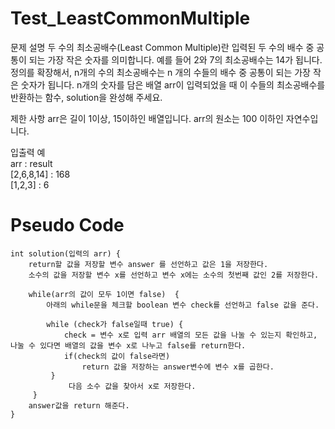 # Test_LeastCommonMultiple

문제 설명
두 수의 최소공배수(Least Common Multiple)란 입력된 두 수의 배수 중 공통이 되는 가장 작은 숫자를 의미합니다. 예를 들어 2와 7의 최소공배수는 14가 됩니다. 정의를 확장해서, n개의 수의 최소공배수는 n 개의 수들의 배수 중 공통이 되는 가장 작은 숫자가 됩니다. n개의 숫자를 담은 배열 arr이 입력되었을 때 이 수들의 최소공배수를 반환하는 함수, solution을 완성해 주세요.

제한 사항
arr은 길이 1이상, 15이하인 배열입니다.
arr의 원소는 100 이하인 자연수입니다.

입출력 예  
arr : result  
[2,6,8,14]	: 168  
[1,2,3]	   :   6  

# Pseudo Code 

    int solution(입력의 arr) {  
        return할 값을 저장할 변수 answer 를 선언하고 값은 1을 저장한다.
        소수의 값을 저장할 변수 x를 선언하고 변수 x에는 소수의 첫번째 값인 2를 저장한다.
  
        while(arr의 값이 모두 1이면 false)  {
            아래의 while문을 체크할 boolean 변수 check를 선언하고 false 값을 준다.
   
            while (check가 false일때 true) {
                check = 변수 x로 입력 arr 배열의 모든 값을 나눌 수 있는지 확인하고, 나눌 수 있다면 배열의 값을 변수 x로 나누고 false를 return한다.
                if(check의 값이 false라면) 
                    return 값을 저장하는 answer변수에 변수 x를 곱한다.
             }     
                 다음 소수 값을 찾아서 x로 저장한다.
         }
        answer값을 return 해준다.
    }



